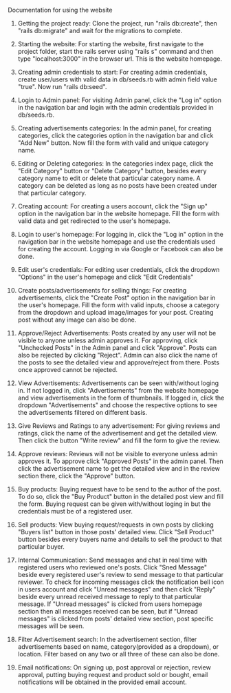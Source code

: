 Documentation for using the website
  1. Getting the project ready:
    Clone the project, run "rails db:create", then "rails db:migrate" and wait for the migrations to complete.
  
  2. Starting the website:
    For starting the website, first navigate to the project folder, start the rails server using "rails s" command and then type "localhost:3000" in the browser url. This is the website homepage.
  
  3. Creating admin credentials to start:
    For creating admin credentials, create user/users with valid data in db/seeds.rb with admin field value "true". Now run "rails db:seed".
  
  4. Login to Admin panel:
    For visiting Admin panel, click the "Log in" option in the navigation bar and login with the admin credentials provided in db/seeds.rb.

  5. Creating advertisements categories:
    In the admin panel, for creating categories, click the categories option in the navigation bar and click "Add New" button. Now fill the form with valid and unique category name.

  6. Editing or Deleting categories:
    In the categories index page, click the "Edit Category" button or "Delete Category" button, besides every category name to edit or delete that particular category name. A category can be deleted as long as no posts have been created under that particular category.

  7. Creating account:
    For creating a users account, click the "Sign up" option in the navigation bar in the website homepage. Fill the form with valid data and get redirected to the user's homepage.

  8. Login to user's homepage:
    For logging in, click the "Log in" option in the navigation bar in the website homepage and use the credentials used for creating the account. Logging in via Google or Facebook can also be done.
 
  9. Edit user's credentials:
    For editing user credentials, click the dropdown "Options" in the user's homepage and click "Edit Credentials"

  10. Create posts/advertisements for selling things:
    For creating advertisements, click the "Create Post" option in the navigation bar in the user's homepage. Fill the form with valid inputs, choose a category from the dropdown and upload image/images for your post. Creating post without any image can also be done.  

  11. Approve/Reject Advertisements:
    Posts created by any user will not be visible to anyone unless admin approves it. For approving, click "Unchecked Posts" in the Admin panel and click "Approve". Posts can also be rejected by clicking "Reject".
    Admin can also click the name of the posts to see the detailed view and approve/reject from there. Posts once approved cannot be rejected.

  12. View Advertisements:
    Advertisements can be seen with/without loging in. If not logged in, click "Advertisements" from the website homepage and view advertisements in the form of thumbnails. If logged in, click the dropdown "Advertisements" and choose the respective options to see the advertisements filtered on different basis.

  13. Give Reviews and Ratings to any advertisement:
    For giving reviews and ratings, click the name of the advertisement and get the detailed view. Then click the button "Write review" and fill the form to give the review.

  14. Approve reviews:
    Reviews will not be visible to everyone unless admin approves it. To approve click "Approved Posts" in the admin panel. Then click the advertisement name to get the detailed view and in the review section there, click the "Approve" button.

  15. Buy products:
    Buying request have to be send to the author of the post. To do so, click the "Buy Product" button in the detailed post view and fill the form. Buying request can be given with/without loging in but the credentials must be of a registered user.

  16. Sell products:
    View buying request/requests in own posts by clicking "Buyers list" button in those posts' detailed view. Click "Sell Product" button besides every buyers name and details to sell the product to that particular buyer.

  17. Internal Communication:
    Send messages and chat in real time with registered users who reviewed one's posts. Click "Sned Message" beside every registered user's review to send message to that particular reviewer. To check for incoming messages click the notification bell icon in users account and click "Unread messages" and then click "Reply" beside every unread received message to reply to that particular message. If "Unread messages" is clicked from users homepage section then all messages received can be seen, but if "Unread messages" is clicked from posts' detailed view section, post specific messages will be seen.

  18. Filter Advertisement search:
    In the advertisement section, filter advertisements based on name, category(provided as a dropdown), or location. Filter based on any two or all three of these can also be done.

  19. Email notifications:
    On signing up, post approval or rejection, review approval, putting buying request and product sold or bought, email notifications will be obtained in the provided email account.
